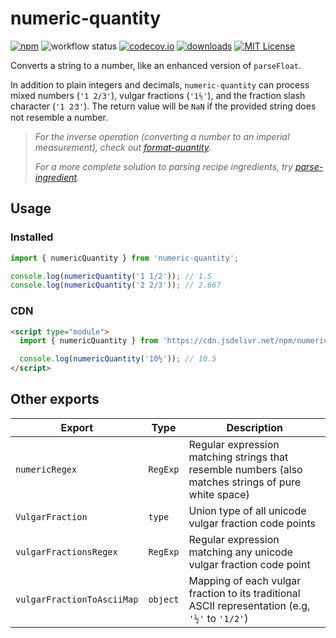 # numeric-quantity

[![npm][badge-npm]](https://www.npmjs.com/package/numeric-quantity)
![workflow status](https://github.com/jakeboone02/numeric-quantity/actions/workflows/main.yml/badge.svg)
[![codecov.io](https://codecov.io/github/jakeboone02/numeric-quantity/coverage.svg?branch=master)](https://codecov.io/github/jakeboone02/numeric-quantity?branch=main)
[![downloads](https://img.shields.io/npm/dm/numeric-quantity.svg)](http://npm-stat.com/charts.html?package=numeric-quantity&from=2015-08-01)
[![MIT License](https://img.shields.io/npm/l/numeric-quantity.svg)](http://opensource.org/licenses/MIT)

Converts a string to a number, like an enhanced version of `parseFloat`.

In addition to plain integers and decimals, `numeric-quantity` can process mixed numbers (`'1 2/3'`), vulgar fractions (`'1⅖'`), and the fraction slash character (`'1 2⁄3'`). The return value will be `NaN` if the provided string does not resemble a number.

> _For the inverse operation (converting a number to an imperial measurement), check out [format-quantity](https://www.npmjs.com/package/format-quantity)._
>
> _For a more complete solution to parsing recipe ingredients, try [parse-ingredient](https://www.npmjs.com/package/parse-ingredient)._

## Usage

### Installed

```js
import { numericQuantity } from 'numeric-quantity';

console.log(numericQuantity('1 1/2')); // 1.5
console.log(numericQuantity('2 2/3')); // 2.667
```

### CDN

```html
<script type="module">
  import { numericQuantity } from 'https://cdn.jsdelivr.net/npm/numeric-quantity/+esm';

  console.log(numericQuantity('10½')); // 10.5
</script>
```

## Other exports

| Export                     | Type     | Description                                                                                          |
| -------------------------- | -------- | ---------------------------------------------------------------------------------------------------- |
| `numericRegex`             | `RegExp` | Regular expression matching strings that resemble numbers (also matches strings of pure white space) |
| `VulgarFraction`           | `type`   | Union type of all unicode vulgar fraction code points                                                |
| `vulgarFractionsRegex`     | `RegExp` | Regular expression matching any unicode vulgar fraction code point                                   |
| `vulgarFractionToAsciiMap` | `object` | Mapping of each vulgar fraction to its traditional ASCII representation (e.g, `'½'` to `'1/2'`)      |

[badge-npm]: https://img.shields.io/npm/v/numeric-quantity.svg?cacheSeconds=3600&logo=npm
